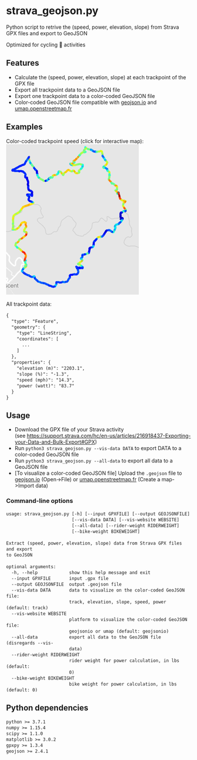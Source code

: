 # strava_geojson.py

Python script to retrive the (speed, power, elevation, slope) from Strava GPX files and export to GeoJSON

Optimized for cycling :bicyclist: activities

## Features

* Calculate the (speed, power, elevation, slope) at each trackpoint of the GPX file
* Export all trackpoint data to a GeoJSON file
* Export one trackpoint data to a color-coded GeoJSON file
* Color-coded GeoJSON file compatible with [geojson.io](http://geojson.io) and [umap.openstreetmap.fr](https://umap.openstreetmap.fr)

## Examples

Color-coded trackpoint speed (click for interactive map):  
[![example.png](Example/example.png)](https://github.com/remisalmon/Strava-to-GeoJSON/blob/master/Example/example.geojson)

All trackpoint data:  
```
{
  "type": "Feature",
  "geometry": {
    "type": "LineString",
    "coordinates": [
      ...
    ]
  },
  "properties": {
    "elevation (m)": "2203.1",
    "slope (%)": "-1.3",
    "speed (mph)": "14.3",
    "power (watt)": "83.7"
  }
}
```

## Usage

* Download the GPX file of your Strava activity  
(see https://support.strava.com/hc/en-us/articles/216918437-Exporting-your-Data-and-Bulk-Export#GPX)
* Run `python3 strava_geojson.py --vis-data DATA` to export DATA to a color-coded GeoJSON file
* Run `python3 strava_geojson.py --all-data` to export all data to a GeoJSON file
* [To visualize a color-coded GeoJSON file] Upload the `.geojson` file to [geojson.io](http://geojson.io) (Open->File) or [umap.openstreetmap.fr](https://umap.openstreetmap.fr) (Create a map->Import data)

### Command-line options

```
usage: strava_geojson.py [-h] [--input GPXFILE] [--output GEOJSONFILE]
                         [--vis-data DATA] [--vis-website WEBSITE]
                         [--all-data] [--rider-weight RIDERWEIGHT]
                         [--bike-weight BIKEWEIGHT]

Extract (speed, power, elevation, slope) data from Strava GPX files and export
to GeoJSON

optional arguments:
  -h, --help            show this help message and exit
  --input GPXFILE       input .gpx file
  --output GEOJSONFILE  output .geojson file
  --vis-data DATA       data to visualize on the color-coded GeoJSON file:
                        track, elevation, slope, speed, power (default: track)
  --vis-website WEBSITE
                        platform to visualize the color-coded GeoJSON file:
                        geojsonio or umap (default: geojsonio)
  --all-data            export all data to the GeoJSON file (disregards --vis-
                        data)
  --rider-weight RIDERWEIGHT
                        rider weight for power calculation, in lbs (default:
                        0)
  --bike-weight BIKEWEIGHT
                        bike weight for power calculation, in lbs (default: 0)
```

## Python dependencies

```
python >= 3.7.1
numpy >= 1.15.4
scipy >= 1.1.0
matplotlib >= 3.0.2
gpxpy >= 1.3.4
geojson >= 2.4.1
```
